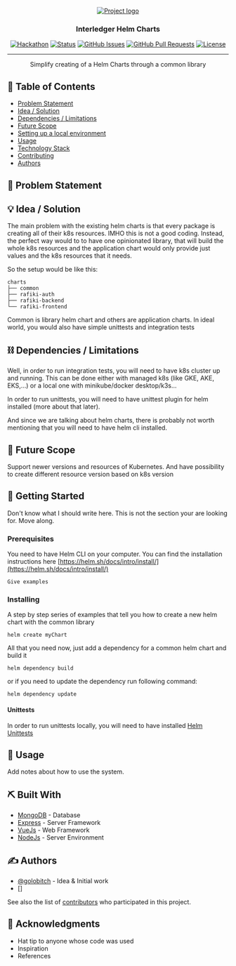 <p align="center">
  <a href="" rel="noopener">
 <img src="https://pbs.twimg.com/profile_images/1382071864642527232/NcsZ8ZoB_400x400.png" alt="Project logo"></a>
</p>
<h3 align="center">Interledger Helm Charts</h3>

<div align="center">

[![Hackathon](https://img.shields.io/badge/Interledger_Summit-ILP_Summit_2023_Edition-blue.svg)](https://interledger-hackathon-2023.devpost.com)
[![Status](https://img.shields.io/badge/status-active-success.svg)]()
[![GitHub Issues](https://img.shields.io/github/issues/golobitch/helm-charts.svg)](https://github.com/golobitch/helm-charts/issues)
[![GitHub Pull Requests](https://img.shields.io/github/issues-pr/golobitch/helm-charts.svg)](https://github.com/golobitch/helm-charts/pulls)
[![License](https://img.shields.io/badge/license-Apache_2.0-blue.svg)](LICENSE.md)

</div>

---

<p align="center"> Simplify creating of a Helm Charts through a common library
    <br> 
</p>

## 📝 Table of Contents

- [Problem Statement](#problem_statement)
- [Idea / Solution](#idea)
- [Dependencies / Limitations](#limitations)
- [Future Scope](#future_scope)
- [Setting up a local environment](#getting_started)
- [Usage](#usage)
- [Technology Stack](#tech_stack)
- [Contributing](../CONTRIBUTING.md)
- [Authors](#authors)

## 🧐 Problem Statement <a name = "problem_statement"></a>



## 💡 Idea / Solution <a name = "idea"></a>
The main problem with the existing helm charts is that every package is creating all of their k8s resources. IMHO this is not a good coding. Instead, the perfect way would to to have one opinionated library, that will build the whole k8s resources and the application chart would only provide just values and the k8s resources that it needs.

So the setup would be like this:

```
charts
├── common
├── rafiki-auth
├── rafiki-backend
└── rafiki-frontend
```

Common is library helm chart and others are application charts.
In ideal world, you would also have simple unittests and integration tests

## ⛓️ Dependencies / Limitations <a name = "limitations"></a>
Well, in order to run integration tests, you will need to have k8s cluster up and running. This can be done either with managed k8s (like GKE, AKE, EKS,...) or a local one with minikube/docker desktop/k3s...

In order to run unittests, you will need to have unittest plugin for helm installed (more about that later).

And since we are talking about helm charts, there is probably not worth mentioning that you will need to have helm cli installed.


## 🚀 Future Scope <a name = "future_scope"></a>
Support newer versions and resources of Kubernetes. And have possibility to create different resource version based on k8s version 

## 🏁 Getting Started <a name = "getting_started"></a>
Don't know what I should write here.
This is not the section your are looking for. Move along.

### Prerequisites

You need to have Helm CLI on your computer. You can find the installation instructions here [https://helm.sh/docs/intro/install/](https://helm.sh/docs/intro/install/)

```
Give examples
```

### Installing

A step by step series of examples that tell you how to create a new helm chart with the common library

```
helm create myChart
```

All that you need now, just add a dependency for a common helm chart and build it
```
helm dependency build
```

or if you need to update the dependency run following command:
```
helm dependency update
```

#### Unittests
In order to run unittests locally, you will need to have installed [Helm Unittests](https://github.com/helm-unittest/helm-unittest)


## 🎈 Usage <a name="usage"></a>

Add notes about how to use the system.

## ⛏️ Built With <a name = "tech_stack"></a>

- [MongoDB](https://www.mongodb.com/) - Database
- [Express](https://expressjs.com/) - Server Framework
- [VueJs](https://vuejs.org/) - Web Framework
- [NodeJs](https://nodejs.org/en/) - Server Environment

## ✍️ Authors <a name = "authors"></a>

- [@golobitch](https://github.com/golobitch) - Idea & Initial work
- []

See also the list of [contributors](https://github.com/kylelobo/The-Documentation-Compendium/contributors)
who participated in this project.

## 🎉 Acknowledgments <a name = "acknowledgments"></a>

- Hat tip to anyone whose code was used
- Inspiration
- References
